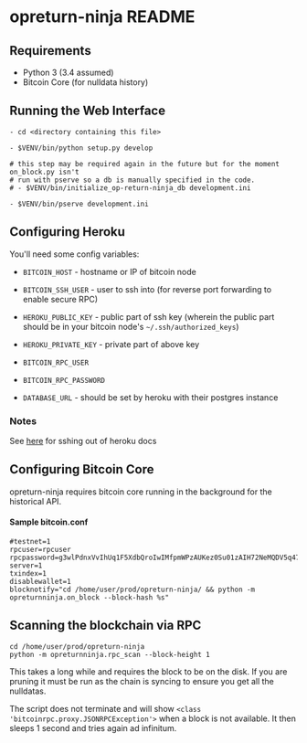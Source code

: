 opreturn-ninja README
==================

## Requirements

* Python 3 (3.4 assumed)
* Bitcoin Core (for nulldata history)

Running the Web Interface
---------------

```
- cd <directory containing this file>

- $VENV/bin/python setup.py develop

# this step may be required again in the future but for the moment on_block.py isn't
# run with pserve so a db is manually specified in the code.
# - $VENV/bin/initialize_op-return-ninja_db development.ini

- $VENV/bin/pserve development.ini
```


Configuring Heroku
------------------

You'll need some config variables:

* `BITCOIN_HOST` - hostname or IP of bitcoin node
* `BITCOIN_SSH_USER` - user to ssh into (for reverse port forwarding to enable secure RPC)
* `HEROKU_PUBLIC_KEY` - public part of ssh key (wherein the public part should be in your bitcoin node's `~/.ssh/authorized_keys`)
* `HEROKU_PRIVATE_KEY` - private part of above key

* `BITCOIN_RPC_USER`
* `BITCOIN_RPC_PASSWORD`

* `DATABASE_URL` - should be set by heroku with their postgres instance

### Notes

See [here](http://stackoverflow.com/questions/21575582/ssh-tunneling-from-heroku) for sshing out of heroku docs



Configuring Bitcoin Core
---------------

opreturn-ninja requires bitcoin core running in the background for the historical API.

#### Sample bitcoin.conf

```
#testnet=1
rpcuser=rpcuser
rpcpassword=g3wlPdnxVvIhUq1F5XdbQroIwIMfpmWPzAUKez0Su01zAIH72NeMQDV5q47Ui4O
server=1
txindex=1
disablewallet=1
blocknotify="cd /home/user/prod/opreturn-ninja/ && python -m opreturnninja.on_block --block-hash %s"
```


## Scanning the blockchain via RPC

```
cd /home/user/prod/opreturn-ninja
python -m opreturnninja.rpc_scan --block-height 1
```

This takes a long while and requires the block to be on the disk.
If you are pruning it must be run as the chain is syncing to ensure you get all the nulldatas.

The script does not terminate and will show `<class 'bitcoinrpc.proxy.JSONRPCException'>` when a block is not available.
It then sleeps 1 second and tries again ad infinitum.
